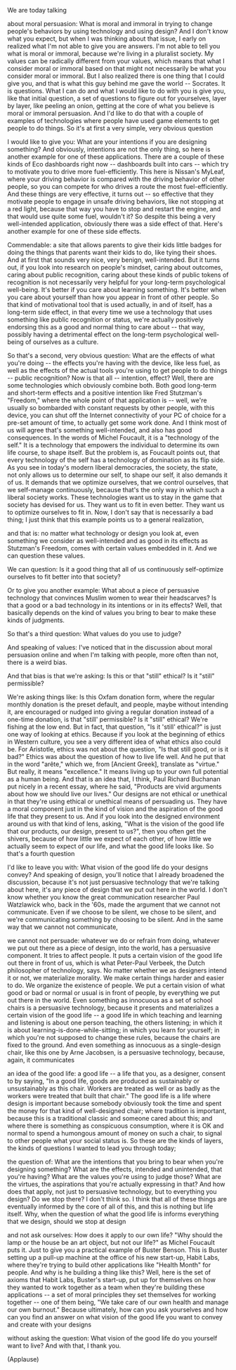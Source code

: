 
We are today talking

about moral persuasion:
What is moral and immoral
in trying to change people&#39;s behaviors
by using technology and using design?
And I don&#39;t know what you expect,
but when I was thinking about that issue,
I early on realized what I&#39;m not able
to give you are answers.
I&#39;m not able to tell you
what is moral or immoral,
because we&#39;re living
in a pluralist society.
My values can be radically
different from your values,
which means that what I consider
moral or immoral based on that
might not necessarily be
what you consider moral or immoral.
But I also realized
there is one thing that I could give you,
and that is what this guy
behind me gave the world --
Socrates.
It is questions.
What I can do and what
I would like to do with you
is give you, like that initial question,
a set of questions
to figure out for yourselves,
layer by layer, like peeling an onion,
getting at the core of what you believe
is moral or immoral persuasion.
And I&#39;d like to do that
with a couple of examples of technologies
where people have used game elements
to get people to do things.
So it&#39;s at first a very simple,
very obvious question

I would like to give you:
What are your intentions
if you are designing something?
And obviously, intentions
are not the only thing,
so here is another example
for one of these applications.
There are a couple of these kinds
of Eco dashboards right now --
dashboards built into cars --
which try to motivate you
to drive more fuel-efficiently.
This here is Nissan&#39;s MyLeaf,
where your driving behavior
is compared with the driving behavior
of other people,
so you can compete for who drives a route
the most fuel-efficiently.
And these things are
very effective, it turns out --
so effective that they motivate people
to engage in unsafe driving behaviors,
like not stopping at a red light,
because that way you have
to stop and restart the engine,
and that would use quite
some fuel, wouldn&#39;t it?
So despite this being
a very well-intended application,
obviously there was a side effect of that.
Here&#39;s another example
for one of these side effects.

Commendable: a site that allows parents
to give their kids little badges
for doing the things
that parents want their kids to do,
like tying their shoes.
And at first that sounds very nice,
very benign, well-intended.
But it turns out, if you look into
research on people&#39;s mindset,
caring about outcomes,
caring about public recognition,
caring about these kinds
of public tokens of recognition
is not necessarily very helpful
for your long-term
psychological well-being.
It&#39;s better if you care
about learning something.
It&#39;s better when you care about yourself
than how you appear
in front of other people.
So that kind of motivational tool
that is used actually, in and of itself,
has a long-term side effect,
in that every time we use a technology
that uses something
like public recognition or status,
we&#39;re actually positively endorsing this
as a good and normal thing
to care about --
that way, possibly having
a detrimental effect
on the long-term psychological
well-being of ourselves as a culture.

So that&#39;s a second, very obvious question:
What are the effects
of what you&#39;re doing --
the effects you&#39;re having
with the device, like less fuel,
as well as the effects
of the actual tools you&#39;re using
to get people to do things --
public recognition?
Now is that all -- intention, effect?
Well, there are some technologies
which obviously combine both.
Both good long-term and short-term effects
and a positive intention
like Fred Stutzman&#39;s &quot;Freedom,&quot;
where the whole point
of that application is --
well, we&#39;re usually so bombarded
with constant requests by other people,
with this device,
you can shut off the Internet
connectivity of your PC of choice
for a pre-set amount of time,
to actually get some work done.
And I think most of us will agree
that&#39;s something well-intended,
and also has good consequences.
In the words of Michel Foucault,
it is a &quot;technology of the self.&quot;
It is a technology
that empowers the individual
to determine its own life course,
to shape itself.
But the problem is,
as Foucault points out,
that every technology of the self
has a technology of domination
as its flip side.
As you see in today&#39;s modern
liberal democracies,
the society, the state,
not only allows us to determine our self,
to shape our self,
it also demands it of us.
It demands that we optimize ourselves,
that we control ourselves,
that we self-manage continuously,
because that&#39;s the only way
in which such a liberal society works.
These technologies want us
to stay in the game
that society has devised for us.
They want us to fit in even better.
They want us to optimize
ourselves to fit in.
Now, I don&#39;t say that
is necessarily a bad thing;
I just think that this example
points us to a general realization,

and that is: no matter what technology
or design you look at,
even something we consider
as well-intended
and as good in its effects
as Stutzman&#39;s Freedom,
comes with certain values embedded in it.
And we can question these values.

We can question: Is it a good thing
that all of us continuously
self-optimize ourselves
to fit better into that society?

Or to give you another example:
What about a piece
of persuasive technology
that convinces Muslim women
to wear their headscarves?
Is that a good or a bad technology
in its intentions or in its effects?
Well, that basically depends on
the kind of values you bring to bear
to make these kinds of judgments.

So that&#39;s a third question:
What values do you use to judge?

And speaking of values:
I&#39;ve noticed that in the discussion
about moral persuasion online
and when I&#39;m talking with people,
more often than not,
there is a weird bias.

And that bias is that we&#39;re asking:
Is this or that &quot;still&quot; ethical?
Is it &quot;still&quot; permissible?

We&#39;re asking things like:
Is this Oxfam donation form,
where the regular monthly
donation is the preset default,
and people, maybe without intending it,
are encouraged or nudged
into giving a regular donation
instead of a one-time donation,
is that &quot;still&#39; permissible?
Is it &quot;still&quot; ethical?
We&#39;re fishing at the low end.
But in fact, that question,
&quot;Is it &#39;still&#39; ethical?&quot;
is just one way of looking at ethics.
Because if you look at the beginning
of ethics in Western culture,
you see a very different idea
of what ethics also could be.
For Aristotle, ethics
was not about the question,
&quot;Is that still good, or is it bad?&quot;
Ethics was about the question
of how to live life well.
And he put that in the word &quot;arête,&quot;
which we, from [Ancient Greek],
translate as &quot;virtue.&quot;
But really, it means &quot;excellence.&quot;
It means living up to your own
full potential as a human being.
And that is an idea that, I think,
Paul Richard Buchanan
put nicely in a recent essay,
where he said,
&quot;Products are vivid arguments
about how we should live our lives.&quot;
Our designs are not ethical or unethical
in that they&#39;re using ethical
or unethical means of persuading us.
They have a moral component
just in the kind of vision
and the aspiration of the good life
that they present to us.
And if you look into the designed
environment around us
with that kind of lens,
asking, &quot;What is the vision
of the good life
that our products, our design,
present to us?&quot;,
then you often get the shivers,
because of how little
we expect of each other,
of how little we actually
seem to expect of our life,
and what the good life looks like.
So that&#39;s a fourth question

I&#39;d like to leave you with:
What vision of the good life
do your designs convey?
And speaking of design,
you&#39;ll notice that I already
broadened the discussion,
because it&#39;s not just persuasive
technology that we&#39;re talking about here,
it&#39;s any piece of design
that we put out here in the world.
I don&#39;t know whether you know
the great communication researcher
Paul Watzlawick who, back in the &#39;60s,
made the argument
that we cannot not communicate.
Even if we choose to be silent,
we chose to be silent,
and we&#39;re communicating something
by choosing to be silent.
And in the same way
that we cannot not communicate,

we cannot not persuade:
whatever we do or refrain from doing,
whatever we put out there
as a piece of design, into the world,
has a persuasive component.
It tries to affect people.
It puts a certain vision of the good life
out there in front of us,
which is what Peter-Paul Verbeek,
the Dutch philosopher of technology, says.
No matter whether we as designers
intend it or not,
we materialize morality.
We make certain things
harder and easier to do.
We organize the existence of people.
We put a certain vision
of what good or bad or normal or usual is
in front of people,
by everything we put
out there in the world.
Even something as innocuous
as a set of school chairs
is a persuasive technology,
because it presents and materializes
a certain vision of the good life --
a good life in which teaching
and learning and listening
is about one person teaching,
the others listening;
in which it is about
learning-is-done-while-sitting;
in which you learn for yourself;
in which you&#39;re not supposed
to change these rules,
because the chairs
are fixed to the ground.
And even something as innocuous
as a single-design chair,
like this one by Arne Jacobsen,
is a persuasive technology,
because, again, it communicates

an idea of the good life:
a good life -- a life that you,
as a designer, consent to by saying,
&quot;In a good life, goods are produced
as sustainably or unsustainably
as this chair.
Workers are treated as well or as badly
as the workers were treated
that built that chair.&quot;
The good life is a life
where design is important
because somebody obviously took
the time and spent the money
for that kind of well-designed chair;
where tradition is important,
because this is a traditional classic
and someone cared about this;
and where there is something
as conspicuous consumption,
where it is OK and normal to spend
a humongous amount of money
on such a chair,
to signal to other people
what your social status is.
So these are the kinds of layers,
the kinds of questions
I wanted to lead you through today;

the question of: What are the intentions
that you bring to bear
when you&#39;re designing something?
What are the effects, intended
and unintended, that you&#39;re having?
What are the values
you&#39;re using to judge those?
What are the virtues, the aspirations
that you&#39;re actually expressing in that?
And how does that apply,
not just to persuasive technology,
but to everything you design?
Do we stop there?
I don&#39;t think so.
I think that all of these things
are eventually informed
by the core of all of this,
and this is nothing but life itself.
Why, when the question
of what the good life is
informs everything that we design,
should we stop at design

and not ask ourselves:
How does it apply to our own life?
&quot;Why should the lamp
or the house be an art object,
but not our life?&quot;
as Michel Foucault puts it.
Just to give you a practical
example of Buster Benson.
This is Buster setting up
a pull-up machine
at the office of his new
start-up, Habit Labs,
where they&#39;re trying to build
other applications like &quot;Health Month&quot;
for people.
And why is he building a thing like this?
Well, here is the set of axioms
that Habit Labs, Buster&#39;s start-up,
put up for themselves
on how they wanted to work
together as a team
when they&#39;re building
these applications --
a set of moral principles
they set themselves
for working together --
one of them being,
&quot;We take care of our own health
and manage our own burnout.&quot;
Because ultimately,
how can you ask yourselves
and how can you find an answer
on what vision of the good life
you want to convey and create
with your designs

without asking the question:
What vision of the good life
do you yourself want to live?
And with that,
I thank you.

(Applause)

